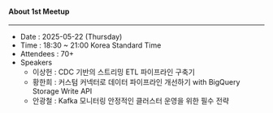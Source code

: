 #### About 1st Meetup
---
* Date : 2025-05-22 (Thursday)
* Time : 18:30 ~ 21:00 Korea Standard Time
* Attendees : 70+
* Speakers
    * 이상헌 : CDC 기반의 스트리밍 ETL 파이프라인 구축기
    * 황한희 : 커스텀 커넥터로 데이터 파이프라인 개선하기 with BigQuery Storage Write API
    * 안광철 : Kafka 모니터링 안정적인 클러스터 운영을 위한 필수 전략
